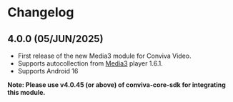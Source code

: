 # Changelog

## 4.0.0 (05/JUN/2025)
* First release of the new Media3 module for Conviva Video.
* Supports autocollection from [Media3](https://github.com/androidx/media) player 1.6.1.
* Supports Android 16

**Note: Please use v4.0.45 (or above) of conviva-core-sdk for integrating this module.**

